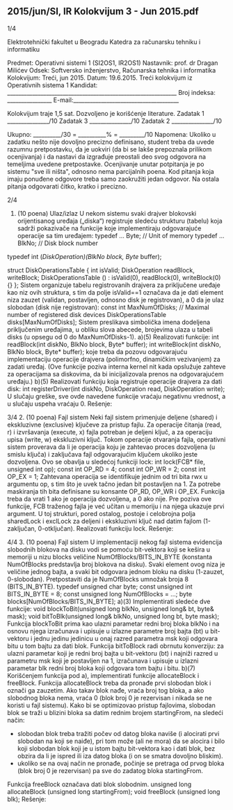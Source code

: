 2015/jun/SI, IR Kolokvijum 3 - Jun 2015.pdf
--------------------------------------------------------------------------------


1/4

Elektrotehnički fakultet u Beogradu
Katedra za računarsku tehniku i informatiku

Predmet: Operativni sistemi 1 (SI2OS1, IR2OS1)
Nastavnik: prof. dr Dragan Milićev
Odsek: Softversko inženjerstvo, Računarska tehnika i informatika
Kolokvijum: Treći, jun 2015.
Datum: 19.6.2015.
Treći kolokvijum iz Operativnih sistema 1
Kandidat: _____________________________________________________________
Broj indeksa: ________________  E-mail:______________________________________

Kolokvijum traje 1,5 sat. Dozvoljeno je korišćenje literature.
Zadatak 1 _______________/10   Zadatak 3 _______________/10
Zadatak 2 _______________/10

Ukupno: __________/30 = __________% = _________/10
Napomena: Ukoliko u zadatku nešto nije dovoljno precizno definisano, student treba da
uvede razumnu pretpostavku, da je uokviri (da bi se lakše prepoznala prilikom ocenjivanja) i
da  nastavi  da  izgrađuje  preostali  deo  svog  odgovora  na  temeljima  uvedene  pretpostavke.
Ocenjivanje unutar potpitanja je po sistemu "sve ili ništa", odnosno nema parcijalnih  poena.
Kod pitanja koja imaju ponuđene odgovore treba samo zaokružiti jedan  odgovor.  Na  ostala
pitanja odgovarati čitko, kratko i precizno.


2/4
1. (10 poena) Ulaz/izlaz
U nekom sistemu svaki drajver blokovski orijentisanog uređaja („diska“) registruje sledeću
strukturu  (tabelu)  koja  sadrži  pokazivače  na  funkcije  koje  implementiraju  odgovarajuće
operacije sa tim uređajem:
typedef ... Byte; // Unit of memory
typedef ... BlkNo; // Disk block number

typedef int (*DiskOperation)(BlkNo block, Byte* buffer);

struct DiskOperationsTable {
  int isValid;
  DiskOperation readBlock, writeBlock;
  DiskOperationsTable () : isValid(0), readBlock(0), writeBlock(0) {}
};
Sistem organizuje tabelu registrovanih drajvera za priključene uređaje kao niz ovih struktura,
s  tim  da  polje isValid==1 označava  da  je  dati  element  niza  zauzet  (validan,  postavljen,
odnosno disk je registrovan), a 0 da je ulaz slobodan (disk nije registrovan):
const int MaxNumOfDisks; // Maximal number of registered disk devices
DiskOperationsTable disks[MaxNumOfDisks];
Sistem  preslikava  simbolička  imena  dodeljena  priključenim  uređajima,  u  obliku  slova
abecede, brojevima ulaza u tabeli disks (u opsegu od 0 do MaxNumOfDisks-1).
a)(5) Realizovati funkcije:
int readBlock(int diskNo, BlkNo block, Byte* buffer);
int writeBlock(int diskNo, BlkNo block, Byte* buffer);
koje  treba  da  pozovu  odgovarajuću  implementaciju  operacije  drajvera  (polimorfno,
dinamičkim  vezivanjem)  za  zadati  uređaj.  (Ove  funkcije  poziva  interna  kernel  nit  kada
opslužuje zahteve za operacijama sa diskovima, da bi inicijalizovala prenos na odgovarajućem
uređaju.)
b)(5) Realizovati funkciju koja registruje operacije drajvera za dati disk:
int registerDriver(int diskNo, DiskOperation read, DiskOperation write);
U slučaju greške, sve ovde navedene funkcije vraćaju negativnu vrednost, a u slučaju uspeha
vraćaju 0.
Rešenje:

3/4
2. (10 poena) Fajl sistem
Neki  fajl  sistem  primenjuje  deljene  (shared)  i  ekskluzivne  (exclusive)  ključeve  za  pristup
fajlu. Za operacije čitanja (read, r) i izvršavanja (execute, x) fajla potreban je deljeni ključ, a
za operaciju upisa (write, w) ekskluzivni ključ.
Tokom  operacije  otvaranja  fajla,  operativni  sistem  proverava  da  li  je  operacija  koju  je
zahtevao proces dozvoljena (u smislu ključa) i zaključava fajl odgovarajućim ključem ukoliko
jeste dozvoljena. Ovo se obavlja u sledećoj funkciji lock:
int lock(FCB* file, unsigned int op);
const int OP_RD = 4;
const int OP_WR = 2;
const int OP_EX = 1;
Zahtevana  operacija  se  identifikuje  jednim  od  tri  bita rwx u  argumentu op, s tim što je  uvek
tačno jedan bit postavljen na 1. Za potrebe maskiranja tih bita definisane su konsante OP_RD,
OP_WR i OP_EX. Funkcija treba da vrati 1 ako je operacija dozvoljena, a 0 ako nije.
Pre poziva ove funkcije, FCB traženog fajla je već učitan u memoriju i na njega ukazuje prvi
argument. U toj strukturi, pored ostalog, postoje i celobrojna polja sharedLock i exclLock za
deljeni i ekskluzivni ključ nad datim fajlom (1-zaključan, 0-otključan).
Realizovati funkciju lock.
Rešenje:








4/4
3. (10 poena) Fajl sistem
U implementaciji nekog fajl sistema evidencija slobodnih blokova na disku vodi se pomoću
bit-vektora koji se kešira u memoriji u nizu blocks veličine NumOfBlocks/BITS_IN_BYTE
(konstanta NumOfBlocks predstavlja  broj  blokova  na  disku).  Svaki  element  ovog niza  je
veličine jednog bajta, a svaki  bit odgovara jednom bloku  na disku (1-zauzet,  0-slobodan).
Pretpostaviti da je NumOfBlocks umnožak broja 8 (BITS_IN_BYTE).
typedef unsigned char byte;
const unsigned int BITS_IN_BYTE = 8;
const unsigned long NumOfBlocks = ...;
byte blocks[NumOfBlocks/BITS_IN_BYTE];
a)(3) Implementirati sledeće dve funkcije:
void blockToBit(unsigned long blkNo, unsigned long& bt, byte& mask);
void bitToBlk(unsigned long& blkNo, unsigned long bt, byte mask);
Funkcija blockToBit prima  kao  ulazni  parametar  redni  broj  bloka blkNo i  na  osnovu  njega
izračunava i upisuje u izlazne parametre broj bajta (bt) u bit-vektoru i jednu jedinu jedinicu u
onaj razred parametra msk koji odgovara bitu u tom bajtu za dati blok. Funkcija bitToBlock
radi obrnutu konverziju: za ulazni parametar koji je redni broj bajta u bit-vektoru (bt) i najniži
razred  u  parametru msk koji je postavljen na 1, izračunava i upisuje u izlazni parametar blk
redni broj bloka koji odgovara tom bajtu i bitu.
b)(7) Korišćenjem funkcija  pod  a),  implementirati  funkcije allocateBlock i freeBlock.
Funkcija allocateBlock treba  da  pronađe  prvi  slobodan  blok  i  označi  ga  zauzetim.  Ako
takav blok nađe, vraća broj tog bloka, a ako slobodnog bloka nema, vraća 0 (blok broj 0 je
rezervisan  i  nikada  se  ne  koristi  u  fajl  sistemu).  Kako  bi  se  optimizovao  pristup  fajlovima,
slobodan  blok  se  traži  u  blizini  bloka  sa  datim  rednim  brojem startingFrom, na  sledeći
način:

- slobodan blok treba tražiti počev od datog bloka naviše (i alocirati prvi slobodan na
koji se naiđe), pri tom može (ali ne mora) da se alocira i bilo koji slobodan blok koji je
u istom bajtu bit-vektora kao i dati blok, bez obzira da li je ispred ili iza datog bloka (i
on se smatra dovoljno bliskim).
- ukoliko se na ovaj način ne pronađe, počinje se pretraga od prvog bloka (blok broj 0 je
rezervisan) pa sve do zadatog bloka startingFrom.

Funkcija freeBlock označava dati blok slobodnim.
unsigned long allocateBlock (unsigned long startingFrom);
void freeBlock (unsigned long blk);
Rešenje:
